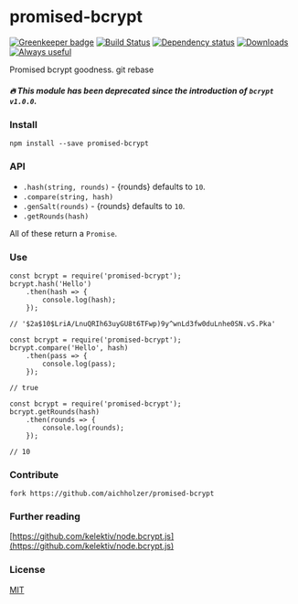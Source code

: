# promised-bcrypt

[![Greenkeeper badge](https://badges.greenkeeper.io/aichholzer/promised-bcrypt.svg)](https://greenkeeper.io/)
[![Build Status](https://travis-ci.org/aichholzer/promised-bcrypt.svg?branch=master)](https://travis-ci.org/aichholzer/promised-bcrypt)
[![Dependency status](https://gemnasium.com/badges/github.com/aichholzer/promised-bcrypt.svg)](https://gemnasium.com/github.com/aichholzer/promised-bcrypt)
[![Downloads](https://img.shields.io/npm/dt/promised-bcrypt.svg)](https://www.npmjs.com/package/promised-bcrypt)
[![Always useful](https://img.shields.io/badge/always-useful-ff6400.svg)](https://github.com/aichholzer/promised-bcrypt)

Promised bcrypt goodness.
git rebase
##### 🔥 This module has been deprecated since the introduction of `bcrypt v1.0.0`.

### Install
```
npm install --save promised-bcrypt
```

### API
- `.hash(string, rounds)` - {rounds} defaults to `10`.
- `.compare(string, hash)`
- `.genSalt(rounds)` - {rounds} defaults to `10`.
- `.getRounds(hash)`

All of these return a `Promise`.<br />

### Use
```
const bcrypt = require('promised-bcrypt');
bcrypt.hash('Hello')
    .then(hash => {
        console.log(hash);
    });

// '$2a$10$LriA/LnuQRIh63uyGU8t6TFwp)9y^wnLd3fw0duLnhe0SN.vS.Pka'
```

```
const bcrypt = require('promised-bcrypt');
bcrypt.compare('Hello', hash)
    .then(pass => {
        console.log(pass);
    });

// true
```

```
const bcrypt = require('promised-bcrypt');
bcrypt.getRounds(hash)
    .then(rounds => {
        console.log(rounds);
    });

// 10
```


### Contribute
```
fork https://github.com/aichholzer/promised-bcrypt
```

### Further reading

[https://github.com/kelektiv/node.bcrypt.js](https://github.com/kelektiv/node.bcrypt.js)

### License

[MIT](https://github.com/aichholzer/promised-bcrypt/blob/master/LICENSE)
